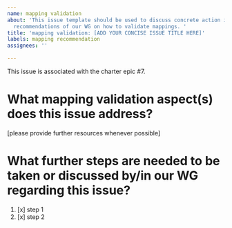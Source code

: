 ```yaml
---
name: mapping validation
about: 'This issue template should be used to discuss concrete action items regarding
  recommendations of our WG on how to validate mappings. '
title: 'mapping validation: [ADD YOUR CONCISE ISSUE TITLE HERE]'
labels: mapping recommendation
assignees: ''

---
```


This issue is associated with the charter epic #7.

# What mapping validation aspect(s) does this issue address?
[please provide further resources whenever possible]

# What further steps are needed to be taken or discussed by/in our WG regarding this issue?

1. [x] step 1
2. [x] step 2
